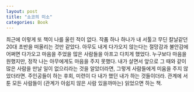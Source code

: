 ```yaml
---
layout: post
title: "쇼코의 미소"
categories: Book
---
```


최근에 이렇게 또 책이 나를 울린 적이 없다. 작품 하나 하나가 내 서툴고 무딘 칼날같던 20대 초반을 떠올리는 것만 같았다. 아무도 내게 다가오지 않는다는 절망감과 불안감에 어쩌면 다가오고 마음을 주었을 많은 사람들을 아프고 다치게 했었다. 누구보다 마음을 원했지만, 정작 나는 아무에게도 마음을 주지 못했다. 내가 살면서 앞으로 그 때와 같이 많은 사람을 만날 일이 없으리라는 것을 알았더라면, 그렇게 사람들에게 미움을 주지 않았더라면. 주인공들이 하는 후회, 미련이 다 내가 했던 내가 하는 것들이더라.
관계에 서툰 모든 사람들이 (관계가 아쉽지 않은 사람 있을까마는) 읽었으면 하는 책.